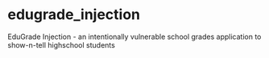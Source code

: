 # edugrade_injection
EduGrade Injection - an intentionally vulnerable school grades application to show-n-tell highschool students

